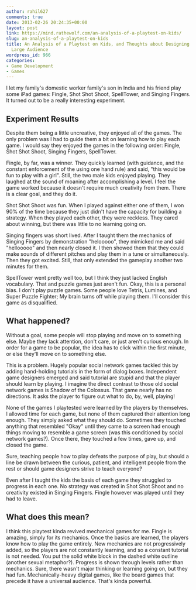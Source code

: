 ```yaml
---
author: rahil627
comments: true
date: 2013-02-26 20:24:35+00:00
layout: post
link: https://mind.rathewolf.com/an-analysis-of-a-playtest-on-kids/
slug: an-analysis-of-a-playtest-on-kids
title: An Analysis of a Playtest on Kids, and Thoughts about Designing Games for a
  Large Audience
wordpress_id: 966
categories:
- Game Development
- Games
---
```


I let my family's domestic worker family's son in India and his friend play some iPad games: Fingle, Shot Shot Shoot, SpellTower, and Singing Fingers. It turned out to be a really interesting experiment.



## Experiment Results


Despite them being a little uncreative, they enjoyed all of the games. The only problem was I had to guide them a bit on learning how to play each game. I would say they enjoyed the games in the following order: Fingle, Shot Shot Shoot, Singing Fingers, SpellTower.

Fingle, by far, was a winner. They quickly learned (with guidance, and the constant enforcement of the using one hand rule) and said, "this would be fun to play with a girl". Still, the two male kids enjoyed playing. They laughed at the sound of moaning after accomplishing a level. I feel the game worked because it doesn't require much creativity from them. There is a clear goal, and they do it.

Shot Shot Shoot was fun. When I played against either one of them, I won 90% of the time because they just didn't have the capacity for building a strategy. When they played each other, they were reckless. They cared about winning, but there was little to no learning going on.

Singing fingers was short lived. After I taught them the mechanics of Singing Fingers by demonstration "helooooo", they mimicked me and said "hellooooo" and then nearly closed it. I then showed them that they could make sounds of different pitches and play them in a tune or simultaneously. Then they got excited. Still, that only extended the gameplay another two minutes for them.

SpellTower went pretty well too, but I think they just lacked English vocabulary. That and puzzle games just aren't fun. Okay, this is a personal bias. I don't play puzzle games. Some people love Tetris, Lumines, and Super Puzzle Fighter; My brain turns off while playing them. I'll consider this game as disqualified.



## What happened?


Without a goal, some people will stop playing and move on to something else. Maybe they lack attention, don't care, or just aren't curious enough. In order for a game to be popular, the idea has to click within the first minute, or else they'll move on to something else.

This is a problem. Hugely popular social network games tackled this by adding hand-holding tutorials in the form of dialog boxes. Independent game designers emerged and said tutorial are stupid and that the player should learn by playing. I imagine the direct contrast to those old social network games is Shadow of the Colossus. That game nearly has no directions. It asks the player to figure out what to do, by, well, playing!

None of the games I playtested were learned by the players by themselves. I allowed time for each game, but none of them captured their attention long enough. They simply asked what they should do. Sometimes they touched anything that resembled "Okay" until they came to a screen had enough things moving to resemble a game screen (was this conditioned by social network games?). Once there, they touched a few times, gave up, and closed the game.

Sure, teaching people how to play defeats the purpose of play, but should a line be drawn between the curious, patient, and intelligent people from the rest or should game designers strive to teach everyone?

Even after I taught the kids the basis of each game they struggled to progress in each one. No strategy was created in Shot Shot Shoot and no creativity existed in Singing Fingers. Fingle however was played until they had to leave.



## What does this mean?


I think this playtest kinda revived mechanical games for me. Fingle is amazing, simply for its mechanics. Once the basics are learned, the players know how to play the game entirely. New mechanics are not progressively added, so the players are not constantly learning, and so a constant tutorial is not needed. You put the solid white block in the dashed white outline (another sexual metaphor?). Progress is shown through levels rather than mechanics. Sure, there wasn't major thinking or learning going on, but they had fun. Mechanically-heavy digital games, like the board games that precede it have a universal audience. That's kinda powerful.
